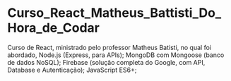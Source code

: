 # Curso_React_Matheus_Battisti_Do_Hora_de_Codar
 Curso de React, ministrado pelo professor Matheus Batisti, no qual foi abordado, Node.js (Express, para APIs);  MongoDB com Mongoose (banco de dados NoSQL);  Firebase (solução completa do Google, com API, Database e Autenticação);  JavaScript ES6+;
